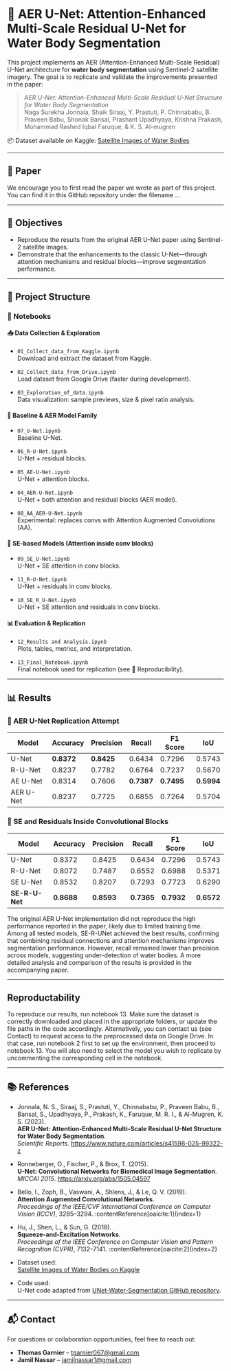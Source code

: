 # 🌊 AER U-Net: Attention-Enhanced Multi-Scale Residual U-Net for Water Body Segmentation

This project implements an AER (Attention-Enhanced Multi-Scale Residual) U-Net architecture for **water body segmentation** using Sentinel-2 satellite imagery. The goal is to replicate and validate the improvements presented in the paper:

> *AER U-Net: Attention-Enhanced Multi-Scale Residual U-Net Structure for Water Body Segmentation*  
> Naga Surekha Jonnala, Shaik Siraaj, Y. Prastuti, P. Chinnababu, B. Praveen Babu, Shonak Bansal, Prashant Upadhyaya, Krishna Prakash, Mohammad Rashed Iqbal Faruque, & K. S. Al-mugren

📦 Dataset available on Kaggle: [Satellite Images of Water Bodies](https://www.kaggle.com/datasets/franciscoescobar/satellite-images-of-water-bodies)

---
## 📄 Paper

We encourage you to first read the paper we wrote as part of this project. You can find it in this GitHub repository under the filename ...

---

## 🎯 Objectives

- Reproduce the results from the original AER U-Net paper using Sentinel-2 satellite images.
- Demonstrate that the enhancements to the classic U-Net—through attention mechanisms and residual blocks—improve segmentation performance.

---

## 📁 Project Structure

### 📓 Notebooks

#### 📥 Data Collection & Exploration
- `01_Collect_data_from_Kaggle.ipynb`  
  Download and extract the dataset from Kaggle.

- `02_Collect_data_from_Drive.ipynb`  
  Load dataset from Google Drive (faster during development).

- `03_Exploration_of_data.ipynb`  
  Data visualization: sample previews, size & pixel ratio analysis.

#### 🧪 Baseline & AER Model Family
- `07_U-Net.ipynb`  
  Baseline U-Net.

- `06_R-U-Net.ipynb`  
  U-Net + residual blocks.

- `05_AE-U-Net.ipynb`  
  U-Net + attention blocks.

- `04_AER-U-Net.ipynb`  
  U-Net + both attention and residual blocks (AER model).

- `08_AA_AER-U-Net.ipynb`  
  Experimental: replaces convs with Attention Augmented Convolutions (AA).

#### 🧬 SE-based Models (Attention inside conv blocks)
- `09_SE_U-Net.ipynb`  
  U-Net + SE attention in conv blocks.

- `11_R-U-Net.ipynb`  
  U-Net + residuals in conv blocks.

- `10_SE_R_U-Net.ipynb`  
  U-Net + SE attention and residuals in conv blocks.

#### 📊 Evaluation & Replication
- `12_Results and Analysis.ipynb`  
  Plots, tables, metrics, and interpretation.

- `13_Final_Notebook.ipynb`  
  Final notebook used for replication (see 📄 Reproducibility).

  
---

## 📊 Results

### 🔁 AER U-Net Replication Attempt

| Model     | Accuracy | Precision | Recall | F1 Score | IoU   |
|-----------|----------|-----------|--------|----------|-------|
| U-Net     | **0.8372**   | **0.8425**    | 0.6434 | 0.7296   | 0.5743 |
| R-U-Net   | 0.8237   | 0.7782    | 0.6764 | 0.7237   | 0.5670 |
| AE U-Net  | 0.8314   | 0.7606    | **0.7387** | **0.7495**   | **0.5994** |
| AER U-Net | 0.8237   | 0.7725    | 0.6855 | 0.7264   | 0.5704 |

### 🧪 SE and Residuals Inside Convolutional Blocks

| Model       | Accuracy | Precision | Recall | F1 Score | IoU   |
|-------------|----------|-----------|--------|----------|-------|
| U-Net       | 0.8372   | 0.8425    | 0.6434 | 0.7296   | 0.5743 |
| R-U-Net     | 0.8072   | 0.7487    | 0.6552 | 0.6988   | 0.5371 |
| SE U-Net    | 0.8532   | 0.8207    | 0.7293 | 0.7723   | 0.6290 |
| **SE-R-U-Net** | **0.8688**   | **0.8593**    | **0.7365** | **0.7932**   | **0.6572** |

The original AER U-Net implementation did not reproduce the high performance reported in the paper, likely due to limited training time. Among all tested models, SE-R-UNet achieved the best results, confirming that combining residual connections and attention mechanisms improves segmentation performance. However, recall remained lower than precision across models, suggesting under-detection of water bodies.
A more detailed analysis and comparison of the results is provided in the accompanying paper.

---

## Reproductability

To reproduce our results, run notebook 13.
Make sure the dataset is correctly downloaded and placed in the appropriate folders, or update the file paths in the code accordingly. Alternatively, you can contact us (see Contact) to request access to the preprocessed data on Google Drive. In that case, run notebook 2 first to set up the environment, then proceed to notebook 13.
You will also need to select the model you wish to replicate by uncommenting the corresponding cell in the notebook.


---

## 📚 References

- Jonnala, N. S., Siraaj, S., Prastuti, Y., Chinnababu, P., Praveen Babu, B., Bansal, S., Upadhyaya, P., Prakash, K., Faruque, M. R. I., & Al-Mugren, K. S. (2023).  
  **AER U-Net: Attention-Enhanced Multi-Scale Residual U-Net Structure for Water Body Segmentation**.  
  _Scientific Reports_. https://www.nature.com/articles/s41598-025-99322-z

- Ronneberger, O., Fischer, P., & Brox, T. (2015).  
  **U-Net: Convolutional Networks for Biomedical Image Segmentation**.  
  _MICCAI 2015_. https://arxiv.org/abs/1505.04597

- Bello, I., Zoph, B., Vaswani, A., Shlens, J., & Le, Q. V. (2019).  
  **Attention Augmented Convolutional Networks**.  
  _Proceedings of the IEEE/CVF International Conference on Computer Vision (ICCV)_, 3285–3294. :contentReference[oaicite:1]{index=1}

- Hu, J., Shen, L., & Sun, G. (2018).  
  **Squeeze-and-Excitation Networks**.  
  _Proceedings of the IEEE Conference on Computer Vision and Pattern Recognition (CVPR)_, 7132–7141. :contentReference[oaicite:2]{index=2}

- Dataset used:  
  [Satellite Images of Water Bodies on Kaggle](https://www.kaggle.com/datasets/franciscoescobar/satellite-images-of-water-bodies)

- Code used:  
  U-Net code adapted from [UNet-Water-Segmentation GitHub repository](https://github.com/ThorOdinson246/UNet-Water-Segmentation).

---
## 📬 Contact

For questions or collaboration opportunities, feel free to reach out:

- **Thomas Garnier** – [tgarnier067@gmail.com](mailto:tgarnier067@gmail.com)  
- **Jamil Nassar** – [jamilnassar1@gmail.com](mailto:jamilnassar1@gmail.com)


